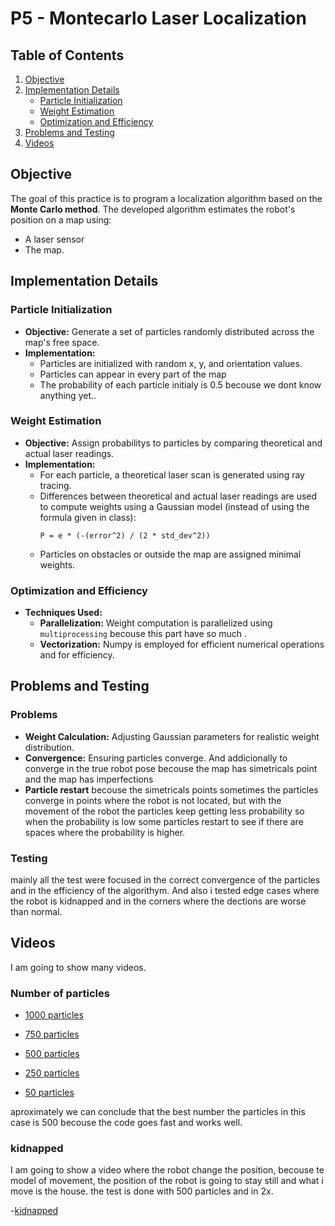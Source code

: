 # P5 - Montecarlo Laser Localization

## Table of Contents
1. [Objective](#objective)
2. [Implementation Details](#implementation-details)
   - [Particle Initialization](#particle-initialization)
   - [Weight Estimation](#weight-estimation)
   - [Optimization and Efficiency](#optimization-and-efficiency)
3. [Problems and Testing](#problems-and-testing)
4. [Videos](#videos)

## Objective

The goal of this practice is to program a localization algorithm based on the **Monte Carlo method**. The developed algorithm estimates the robot's position on a map using:
- A laser sensor
- The map.

## Implementation Details

### Particle Initialization
- **Objective:** Generate a set of particles randomly distributed across the map's free space.
- **Implementation:**
  - Particles are initialized with random x, y, and orientation values.
  - Particles can appear in every part of the map
  - The probability of each particle initialy is 0.5 becouse we dont know anything yet..

### Weight Estimation
- **Objective:** Assign probabilitys to particles by comparing theoretical and actual laser readings.
- **Implementation:**
  - For each particle, a theoretical laser scan is generated using ray tracing.
  - Differences between theoretical and actual laser readings are used to compute weights using a Gaussian model (instead of using the formula given in class):
    ```
    P = e * (-(error^2) / (2 * std_dev^2))
    ```
  - Particles on obstacles or outside the map are assigned minimal weights.

### Optimization and Efficiency
- **Techniques Used:**
  - **Parallelization:** Weight computation is parallelized using `multiprocessing` becouse this part have so much .
  - **Vectorization:** Numpy is employed for efficient numerical operations and for efficiency.

## Problems and Testing

### Problems
- **Weight Calculation:** Adjusting Gaussian parameters for realistic weight distribution.
- **Convergence:** Ensuring particles converge. And addicionally to converge in the true robot pose becouse the map has simetricals point and the map has imperfections
- **Particle restart** becouse the simetricals points sometimes the particles converge in points where the robot is not located, but with the movement of the robot the particles keep getting less probability so when the probability is low some particles restart to see if there are spaces where the probability is higher.   

### Testing
mainly all the test were focused in the correct convergence of the particles and in the efficiency of the algorithym. And also i tested edge cases where the robot is kidnapped and in the corners where the dections are worse than normal.

## Videos
I am going to show many videos.
### Number of particles

   - [1000 particles](https://urjc-my.sharepoint.com/:v:/g/personal/m_useros_2022_alumnos_urjc_es/EY9FxBTkPgVJkGBHflYW7CUBvZL1aalPWZ65BG75GgR93g?e=1UFrj7&nav=eyJyZWZlcnJhbEluZm8iOnsicmVmZXJyYWxBcHAiOiJTdHJlYW1XZWJBcHAiLCJyZWZlcnJhbFZpZXciOiJTaGFyZURpYWxvZy1MaW5rIiwicmVmZXJyYWxBcHBQbGF0Zm9ybSI6IldlYiIsInJlZmVycmFsTW9kZSI6InZpZXcifX0%3D)

   - [750 particles](https://urjc-my.sharepoint.com/:v:/g/personal/m_useros_2022_alumnos_urjc_es/Ee3kDar1e61LuL28a6vN5FQBdyGaR3nFxR1bh1WkYMAMaA?e=JzjRvw&nav=eyJyZWZlcnJhbEluZm8iOnsicmVmZXJyYWxBcHAiOiJTdHJlYW1XZWJBcHAiLCJyZWZlcnJhbFZpZXciOiJTaGFyZURpYWxvZy1MaW5rIiwicmVmZXJyYWxBcHBQbGF0Zm9ybSI6IldlYiIsInJlZmVycmFsTW9kZSI6InZpZXcifX0%3D)

   - [500 particles](https://urjc-my.sharepoint.com/:v:/g/personal/m_useros_2022_alumnos_urjc_es/EU-KJbcROCVImezWywggDLkByCwBWwhoQxZZz7WAcpVfow?e=wb4yA6&nav=eyJyZWZlcnJhbEluZm8iOnsicmVmZXJyYWxBcHAiOiJTdHJlYW1XZWJBcHAiLCJyZWZlcnJhbFZpZXciOiJTaGFyZURpYWxvZy1MaW5rIiwicmVmZXJyYWxBcHBQbGF0Zm9ybSI6IldlYiIsInJlZmVycmFsTW9kZSI6InZpZXcifX0%3D)

   - [250 particles](https://urjc-my.sharepoint.com/:v:/g/personal/m_useros_2022_alumnos_urjc_es/EUVIcp4kWs9PsrvULU2aNVABw2wYe_Lf4DOXr6o_wqnCWg?e=wjAWhw&nav=eyJyZWZlcnJhbEluZm8iOnsicmVmZXJyYWxBcHAiOiJTdHJlYW1XZWJBcHAiLCJyZWZlcnJhbFZpZXciOiJTaGFyZURpYWxvZy1MaW5rIiwicmVmZXJyYWxBcHBQbGF0Zm9ybSI6IldlYiIsInJlZmVycmFsTW9kZSI6InZpZXcifX0%3D)

   - [50 particles](https://urjc-my.sharepoint.com/:v:/g/personal/m_useros_2022_alumnos_urjc_es/EWvUdqfn1nBCiakEGpNz-owBzwJ8R61U6YHzjGtKfRLRwA?e=7KlsjA&nav=eyJyZWZlcnJhbEluZm8iOnsicmVmZXJyYWxBcHAiOiJTdHJlYW1XZWJBcHAiLCJyZWZlcnJhbFZpZXciOiJTaGFyZURpYWxvZy1MaW5rIiwicmVmZXJyYWxBcHBQbGF0Zm9ybSI6IldlYiIsInJlZmVycmFsTW9kZSI6InZpZXcifX0%3D)

aproximately we can conclude that the best number the particles in this case is 500 becouse the code goes fast and works well. 

### kidnapped
   I am going to show a video where the robot change the position, becouse te model of movement, the position of the robot is going to stay still and what i move is the house. the test is done with 500 particles and in 2x.
   
   -[kidnapped](https://urjc-my.sharepoint.com/:v:/g/personal/m_useros_2022_alumnos_urjc_es/EeTNhIeulJhAjLUqRUvRXXEBCTV4v-ipHvM_qHkxDD7sbg?e=P0bTAv&nav=eyJyZWZlcnJhbEluZm8iOnsicmVmZXJyYWxBcHAiOiJTdHJlYW1XZWJBcHAiLCJyZWZlcnJhbFZpZXciOiJTaGFyZURpYWxvZy1MaW5rIiwicmVmZXJyYWxBcHBQbGF0Zm9ybSI6IldlYiIsInJlZmVycmFsTW9kZSI6InZpZXcifX0%3D)

